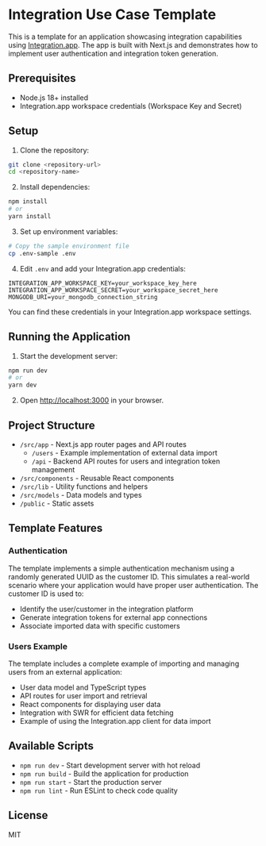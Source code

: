 # Integration Use Case Template

This is a template for an application showcasing integration capabilities using [Integration.app](https://integration.app). The app is built with Next.js and demonstrates how to implement user authentication and integration token generation.

## Prerequisites

- Node.js 18+ installed
- Integration.app workspace credentials (Workspace Key and Secret)

## Setup

1. Clone the repository:

```bash
git clone <repository-url>
cd <repository-name>
```

2. Install dependencies:

```bash
npm install
# or
yarn install
```

3. Set up environment variables:

```bash
# Copy the sample environment file
cp .env-sample .env
```

4. Edit `.env` and add your Integration.app credentials:

```env
INTEGRATION_APP_WORKSPACE_KEY=your_workspace_key_here
INTEGRATION_APP_WORKSPACE_SECRET=your_workspace_secret_here
MONGODB_URI=your_mongodb_connection_string
```

You can find these credentials in your Integration.app workspace settings.

## Running the Application

1. Start the development server:

```bash
npm run dev
# or
yarn dev
```

2. Open [http://localhost:3000](http://localhost:3000) in your browser.

## Project Structure

- `/src/app` - Next.js app router pages and API routes
  - `/users` - Example implementation of external data import
  - `/api` - Backend API routes for users and integration token management
- `/src/components` - Reusable React components
- `/src/lib` - Utility functions and helpers
- `/src/models` - Data models and types
- `/public` - Static assets

## Template Features

### Authentication

The template implements a simple authentication mechanism using a randomly generated UUID as the customer ID. This simulates a real-world scenario where your application would have proper user authentication. The customer ID is used to:

- Identify the user/customer in the integration platform
- Generate integration tokens for external app connections
- Associate imported data with specific customers

### Users Example

The template includes a complete example of importing and managing users from an external application:

- User data model and TypeScript types
- API routes for user import and retrieval
- React components for displaying user data
- Integration with SWR for efficient data fetching
- Example of using the Integration.app client for data import

## Available Scripts

- `npm run dev` - Start development server with hot reload
- `npm run build` - Build the application for production
- `npm run start` - Start the production server
- `npm run lint` - Run ESLint to check code quality

## License

MIT
